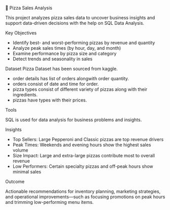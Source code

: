 🍕 Pizza Sales Analysis

This project analyzes pizza sales data to uncover business insights and support data-driven decisions with the help on SQL Data Analysis.

Key Objectives

- Identify best- and worst-performing pizzas by revenue and quantity
- Analyze peak sales times (by hour, day, and month)
- Examine performance by pizza size and category
- Detect trends and seasonality in sales

Dataset
Pizza Dataset has been sourced from kaggle.

- order details has list of orders alongwith order quantity.
- orders consist of date and time for order.
- pizza types consist of different variety of pizzas along with their ingredients.
- pizzas have types with their prices.

Tools

SQL is used for data analysis for business problems and insights.

Insights

- Top Sellers: Large Pepperoni and Classic pizzas are top revenue drivers
- Peak Times: Weekends and evening hours show the highest sales volume
- Size Impact: Large and extra-large pizzas contribute most to overall revenue
- Low Performers: Certain specialty pizzas and off-peak hours show minimal sales

Outcome

Actionable recommendations for inventory planning, marketing strategies, and operational improvements—such as focusing promotions on peak hours and trimming low-performing menu items.

